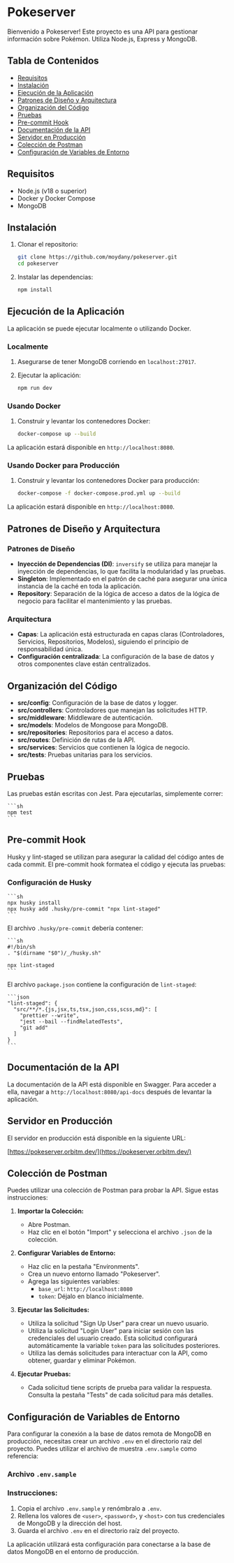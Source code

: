 # Pokeserver

Bienvenido a Pokeserver! Este proyecto es una API para gestionar información sobre Pokémon. Utiliza Node.js, Express y MongoDB.

## Tabla de Contenidos

- [Requisitos](#requisitos)
- [Instalación](#instalación)
- [Ejecución de la Aplicación](#ejecución-de-la-aplicación)
- [Patrones de Diseño y Arquitectura](#patrones-de-diseño-y-arquitectura)
- [Organización del Código](#organización-del-código)
- [Pruebas](#pruebas)
- [Pre-commit Hook](#pre-commit-hook)
- [Documentación de la API](#documentación-de-la-api)
- [Servidor en Producción](#servidor-en-producción)
- [Colección de Postman](#colección-de-postman)
- [Configuración de Variables de Entorno](#configuración-de-variables-de-entorno)

## Requisitos

- Node.js (v18 o superior)
- Docker y Docker Compose
- MongoDB

## Instalación

1. Clonar el repositorio:

    ```sh
    git clone https://github.com/moydany/pokeserver.git
    cd pokeserver
    ```

2. Instalar las dependencias:

    ```sh
    npm install
    ```

## Ejecución de la Aplicación

La aplicación se puede ejecutar localmente o utilizando Docker.

### Localmente

1. Asegurarse de tener MongoDB corriendo en `localhost:27017`.
2. Ejecutar la aplicación:

    ```sh
    npm run dev
    ```

### Usando Docker

1. Construir y levantar los contenedores Docker:

    ```sh
    docker-compose up --build
    ```

La aplicación estará disponible en `http://localhost:8080`.

### Usando Docker para Producción

1. Construir y levantar los contenedores Docker para producción:

    ```sh
    docker-compose -f docker-compose.prod.yml up --build
    ```

La aplicación estará disponible en `http://localhost:8080`.

## Patrones de Diseño y Arquitectura

### Patrones de Diseño

- **Inyección de Dependencias (DI)**: `inversify` se utiliza para manejar la inyección de dependencias, lo que facilita la modularidad y las pruebas.
- **Singleton**: Implementado en el patrón de caché para asegurar una única instancia de la caché en toda la aplicación.
- **Repository**: Separación de la lógica de acceso a datos de la lógica de negocio para facilitar el mantenimiento y las pruebas.

### Arquitectura

- **Capas**: La aplicación está estructurada en capas claras (Controladores, Servicios, Repositorios, Modelos), siguiendo el principio de responsabilidad única.
- **Configuración centralizada**: La configuración de la base de datos y otros componentes clave están centralizados.

## Organización del Código

- **src/config**: Configuración de la base de datos y logger.
- **src/controllers**: Controladores que manejan las solicitudes HTTP.
- **src/middleware**: Middleware de autenticación.
- **src/models**: Modelos de Mongoose para MongoDB.
- **src/repositories**: Repositorios para el acceso a datos.
- **src/routes**: Definición de rutas de la API.
- **src/services**: Servicios que contienen la lógica de negocio.
- **src/tests**: Pruebas unitarias para los servicios.

## Pruebas

Las pruebas están escritas con Jest. Para ejecutarlas, simplemente correr:

    ```sh
    npm test
    ```

## Pre-commit Hook

Husky y lint-staged se utilizan para asegurar la calidad del código antes de cada commit. El pre-commit hook formatea el código y ejecuta las pruebas:

### Configuración de Husky

    ```sh
    npx husky install
    npx husky add .husky/pre-commit "npx lint-staged"
    ```

El archivo `.husky/pre-commit` debería contener:

    ```sh
    #!/bin/sh
    . "$(dirname "$0")/_/husky.sh"

    npx lint-staged
    ```

El archivo `package.json` contiene la configuración de `lint-staged`:

    ```json
    "lint-staged": {
      "src/**/*.{js,jsx,ts,tsx,json,css,scss,md}": [
        "prettier --write",
        "jest --bail --findRelatedTests",
        "git add"
      ]
    }
    ```

## Documentación de la API

La documentación de la API está disponible en Swagger. Para acceder a ella, navegar a `http://localhost:8080/api-docs` después de levantar la aplicación.

## Servidor en Producción

El servidor en producción está disponible en la siguiente URL:

[https://pokeserver.orbitm.dev/](https://pokeserver.orbitm.dev/)

## Colección de Postman

Puedes utilizar una colección de Postman para probar la API. Sigue estas instrucciones:

1. **Importar la Colección:**
   - Abre Postman.
   - Haz clic en el botón "Import" y selecciona el archivo `.json` de la colección.

2. **Configurar Variables de Entorno:**
   - Haz clic en la pestaña "Environments".
   - Crea un nuevo entorno llamado "Pokeserver".
   - Agrega las siguientes variables:
     - `base_url`: `http://localhost:8080`
     - `token`: Déjalo en blanco inicialmente.

3. **Ejecutar las Solicitudes:**
   - Utiliza la solicitud "Sign Up User" para crear un nuevo usuario.
   - Utiliza la solicitud "Login User" para iniciar sesión con las credenciales del usuario creado. Esta solicitud configurará automáticamente la variable `token` para las solicitudes posteriores.
   - Utiliza las demás solicitudes para interactuar con la API, como obtener, guardar y eliminar Pokémon.

4. **Ejecutar Pruebas:**
   - Cada solicitud tiene scripts de prueba para validar la respuesta. Consulta la pestaña "Tests" de cada solicitud para más detalles.

## Configuración de Variables de Entorno

Para configurar la conexión a la base de datos remota de MongoDB en producción, necesitas crear un archivo `.env` en el directorio raíz del proyecto. Puedes utilizar el archivo de muestra `.env.sample` como referencia:

### Archivo `.env.sample`

### Instrucciones:

1. Copia el archivo `.env.sample` y renómbralo a `.env`.
2. Rellena los valores de `<user>`, `<password>`, y `<host>` con tus credenciales de MongoDB y la dirección del host.
3. Guarda el archivo `.env` en el directorio raíz del proyecto.

La aplicación utilizará esta configuración para conectarse a la base de datos MongoDB en el entorno de producción.